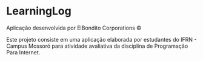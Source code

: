 # LearningLog
Aplicação desenvolvida por ElBondito Corporations ©

Este projeto consiste em uma aplicação elaborada por estudantes do IFRN - Campus Mossoró para atividade avaliativa da disciplina de Programação Para Internet.
